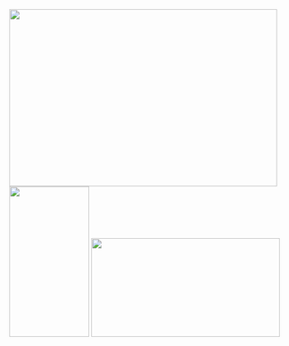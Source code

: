 <img src="media/image1.jpeg" style="width:5in;height:3.3125in" />

<img src="media/image2.png" style="width:1.48889in;height:2.8125in" />

<img src="media/image4.jpeg" style="width:3.52708in;height:1.84306in" />
